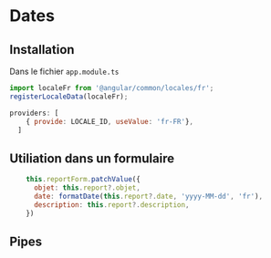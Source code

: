 # Dates

## Installation

Dans le fichier ```app.module.ts```

```javascript
import localeFr from '@angular/common/locales/fr';
registerLocaleData(localeFr);

providers: [
    { provide: LOCALE_ID, useValue: 'fr-FR'},
  ]
```

## Utiliation dans un formulaire

```javascript
    this.reportForm.patchValue({
      objet: this.report?.objet,
      date: formatDate(this.report?.date, 'yyyy-MM-dd', 'fr'),
      description: this.report?.description,
    })
```

## Pipes
